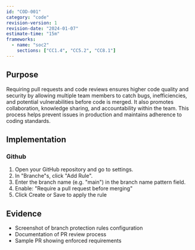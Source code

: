 ```yaml
---
id: "COD-001"
category: "code"
revision-version: 1
revision-date: "2024-01-07"
estimate-time: "15m"
frameworks:
  - name: "soc2"
    sections: ["CC1.4", "CC5.2", "CC8.1"]
---
```


## Purpose

Requiring pull requests and code reviews ensures higher code quality and
security by allowing multiple team members to catch bugs, inefficiencies, and
potential vulnerabilities before code is merged. It also promotes collaboration,
knowledge sharing, and accountability within the team. This process helps
prevent issues in production and maintains adherence to coding standards.

## Implementation

### Github

1. Open your GitHub repository and go to settings.
2. In "Branche"s, click "Add Rule".
3. Enter the branch name (e.g. "main") in the branch name pattern field.
4. Enable: "Require a pull request before merging"
5. Click Create or Save to apply the rule

## Evidence

- Screenshot of branch protection rules configuration
- Documentation of PR review process
- Sample PR showing enforced requirements

